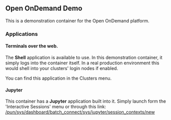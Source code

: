## Open OnDemand Demo

This is a demonstration container for the Open OnDemand
platform.

### Applications

#### Terminals over the web.

The **Shell** application is available to use. In this demonstration
container, it simply logs into the container itself. In a real
production environment this would shell into your clusters' login
nodes if enabled.

You can find this application in the Clusters menu.

#### Jupyter

This container has a **Jupyter** application built into it.
Simply launch form the 'Interactive Sessions' menu or
through this link: <a href=/pun/sys/dashboard/batch_connect/sys/jupyter/session_contexts/new>/pun/sys/dashboard/batch_connect/sys/jupyter/session_contexts/new</a>
